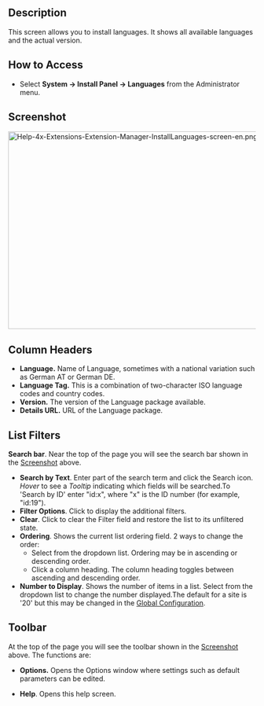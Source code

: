 <!-- Help4.x:Extensions:_Languages -->

## Description

This screen allows you to install languages. It shows all available
languages and the actual version.

## How to Access

- Select **System **→** Install Panel **→** Languages** from the
  Administrator menu.

## Screenshot

<img
src="https://docs.joomla.org/images/a/ac/Help-4x-Extensions-Extension-Manager-InstallLanguages-screen-en.png"
decoding="async" data-file-width="800" data-file-height="402"
width="800" height="402"
alt="Help-4x-Extensions-Extension-Manager-InstallLanguages-screen-en.png" />

## Column Headers

- **Language.** Name of Language, sometimes with a national variation
  such as German AT or German DE.
- **Language Tag.** This is a combination of two-character ISO language
  codes and country codes.
- **Version.** The version of the Language package available.
- **Details URL.** URL of the Language package.

## List Filters

**Search bar**. Near the top of the page you will see the search bar
shown in the [Screenshot](#screenshot) above.

- **Search by Text**. Enter part of the search term and click the Search
  icon. *Hover* to see a *Tooltip* indicating which fields will be
  searched.To 'Search by ID' enter "id:x", where "x" is the ID number
  (for example, "id:19").
- **Filter Options**. Click to display the additional filters.
- **Clear**. Click to clear the Filter field and restore the list to its
  unfiltered state.
- **Ordering**. Shows the current list ordering field. 2 ways to change
  the order:
  - Select from the dropdown list. Ordering may be in ascending or
    descending order.
  - Click a column heading. The column heading toggles between ascending
    and descending order.
- **Number to Display**. Shows the number of items in a list. Select
  from the dropdown list to change the number displayed.The default for
  a site is '20' but this may be changed in the [Global
  Configuration](https://docs.joomla.org/Help4.x:Site_Global_Configuration/en#defaultlistlimit "Help4.x:Site Global Configuration/en").

## Toolbar

At the top of the page you will see the toolbar shown in the
[Screenshot](#Screenshot) above. The functions are:

- **Options.** Opens the Options window where settings such as default
  parameters can be edited.

<!-- -->

- **Help**. Opens this help screen.
